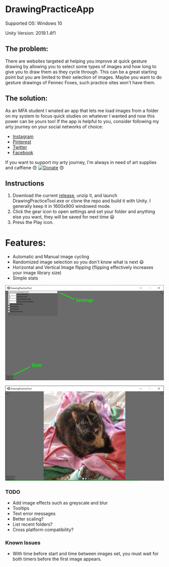 # DrawingPracticeApp
Supported OS: Windows 10

Unity Version: 2019.1.4f1

## The problem:
There are websites targeted at helping you improve at quick gesture drawing by allowing you to select some types of images and how long to give you to draw them as they cycle through. This can be a great starting point but you are limited to their selection of images. Maybe you want to do gesture drawings of Fennec Foxes, such practice sites won't have them.

## The solution:
As an MFA student I wnated an app that lets me load images from a folder on my system to focus quick studies on whatever I wanted and now this power can be yours too! If the app is helpful to you, consider following my arty journey on your social networks of choice:
* [Instagram](https://www.instagram.com/ProMorearty)
* [Pinterest](https://www.pinterest.com/ProMorearty/my-arty-journey/)
* [Twitter](https://www.twitter.com/ProMorearty)
* [Facebook](https://www.facebook.com/ProMorearty)

If you want to support my arty journey, I'm always in need of art supplies and caffiene :heart_eyes: [![Donate](https://img.shields.io/badge/Donate-PayPal-green.svg)](https://paypal.me/ProMorearty) :heart_eyes:

## Instructions
1) Download the current [release](https://github.com/ProMorearty/DrawingPracticeApp/releases), unzip it, and launch DrawingPracticeTool.exe or clone the repo and build it with Unity. I generally keep it in 1600x900 windowed mode.
2) Click the gear icon to open settings and set your folder and anything else you want, they will be saved for next time :smiley:
3) Press the Play icon.

# Features:
- Automatic and Manual image cycling
- Randomized image selection so you don't know what is next :smiley:
- Horizontal and Vertical Image flipping (flipping effectively increases your image library size)
- Simple stats

![alt text](Settings.png "Settings")

![alt text](Playing.PNG "Playing")

### TODO
* Add image effects such as greyscale and blur
* Tooltips
* Text error messages
* Better scaling?
* List recent folders?
* Cross platform compatibility?

### Known Issues
* With time before start and time between images set, you must wait for both timers before the first image appears.
